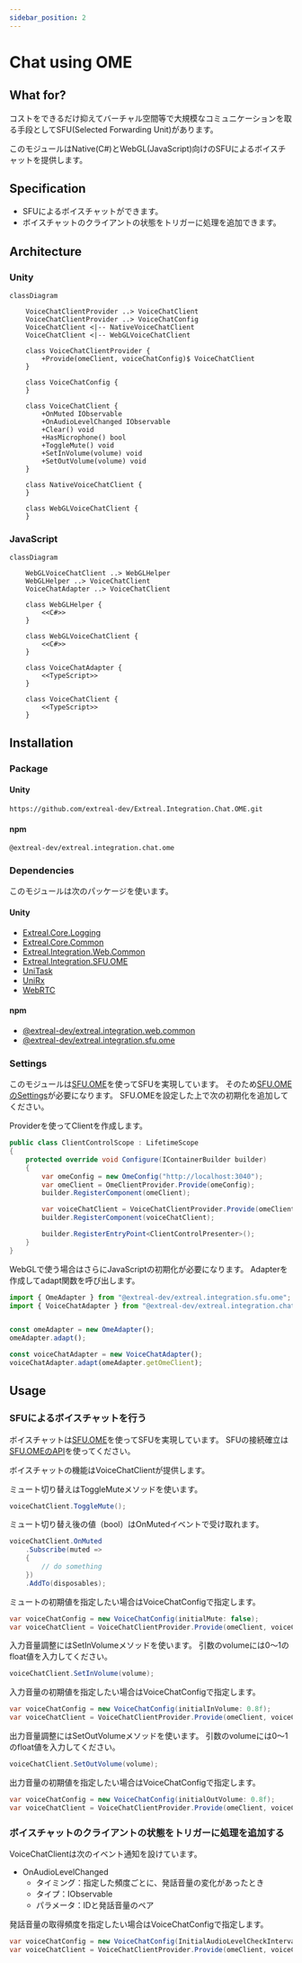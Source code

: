 ```yaml
---
sidebar_position: 2
---
```


# Chat using OME

## What for?

コストをできるだけ抑えてバーチャル空間等で大規模なコミュニケーションを取る手段としてSFU(Selected Forwarding Unit)があります。

このモジュールはNative(C#)とWebGL(JavaScript)向けのSFUによるボイスチャットを提供します。

## Specification

- SFUによるボイスチャットができます。
- ボイスチャットのクライアントの状態をトリガーに処理を追加できます。

## Architecture

### Unity

```mermaid
classDiagram

    VoiceChatClientProvider ..> VoiceChatClient
    VoiceChatClientProvider ..> VoiceChatConfig
    VoiceChatClient <|-- NativeVoiceChatClient
    VoiceChatClient <|-- WebGLVoiceChatClient

    class VoiceChatClientProvider {
        +Provide(omeClient, voiceChatConfig)$ VoiceChatClient
    }

    class VoiceChatConfig {
    }

    class VoiceChatClient {
        +OnMuted IObservable
        +OnAudioLevelChanged IObservable
        +Clear() void
        +HasMicrophone() bool
        +ToggleMute() void
        +SetInVolume(volume) void
        +SetOutVolume(volume) void
    }
    
    class NativeVoiceChatClient {
    }
    
    class WebGLVoiceChatClient {
    }
```

### JavaScript

```mermaid
classDiagram

    WebGLVoiceChatClient ..> WebGLHelper
    WebGLHelper ..> VoiceChatClient
    VoiceChatAdapter ..> VoiceChatClient
    
    class WebGLHelper {
        <<C#>>
    }

    class WebGLVoiceChatClient {
        <<C#>>
    }

    class VoiceChatAdapter {
        <<TypeScript>>
    }
    
    class VoiceChatClient {
        <<TypeScript>>
    }
```

## Installation

### Package

#### Unity
```text
https://github.com/extreal-dev/Extreal.Integration.Chat.OME.git
```

#### npm
```text
@extreal-dev/extreal.integration.chat.ome
```

### Dependencies

このモジュールは次のパッケージを使います。

#### Unity

- [Extreal.Core.Logging](../core/logging.md)
- [Extreal.Core.Common](../core/common.md)
- [Extreal.Integration.Web.Common](../integration/web.common.md)
- [Extreal.Integration.SFU.OME](../integration/sfu.ome.md)
- [UniTask](https://github.com/Cysharp/UniTask)
- [UniRx](https://github.com/neuecc/UniRx)
- [WebRTC](https://docs.unity3d.com/Packages/com.unity.webrtc@3.0/manual/index.html)

#### npm

- [@extreal-dev/extreal.integration.web.common](https://www.npmjs.com/package/@extreal-dev/extreal.integration.web.common)
- [@extreal-dev/extreal.integration.sfu.ome](https://www.npmjs.com/package/@extreal-dev/extreal.integration.sfu.ome)

### Settings

このモジュールは[SFU.OME](./sfu.ome.md)を使ってSFUを実現しています。
そのため[SFU.OMEのSettings](./sfu.ome.md#settings)が必要になります。
SFU.OMEを設定した上で次の初期化を追加してください。

Providerを使ってClientを作成します。

```csharp
public class ClientControlScope : LifetimeScope
{
    protected override void Configure(IContainerBuilder builder)
    {
        var omeConfig = new OmeConfig("http://localhost:3040");
        var omeClient = OmeClientProvider.Provide(omeConfig);
        builder.RegisterComponent(omeClient);

        var voiceChatClient = VoiceChatClientProvider.Provide(omeClient);
        builder.RegisterComponent(voiceChatClient);

        builder.RegisterEntryPoint<ClientControlPresenter>();
    }
}
```

WebGLで使う場合はさらにJavaScriptの初期化が必要になります。
Adapterを作成してadapt関数を呼び出します。

```typescript
import { OmeAdapter } from "@extreal-dev/extreal.integration.sfu.ome";
import { VoiceChatAdapter } from "@extreal-dev/extreal.integration.chat.ome";


const omeAdapter = new OmeAdapter();
omeAdapter.adapt();

const voiceChatAdapter = new VoiceChatAdapter();
voiceChatAdapter.adapt(omeAdapter.getOmeClient);
```

## Usage

### SFUによるボイスチャットを行う

ボイスチャットは[SFU.OME](./sfu.ome.md)を使ってSFUを実現しています。
SFUの接続確立は[SFU.OMEのAPI](./sfu.ome.md#sfu-ome-establish-connection)を使ってください。

ボイスチャットの機能はVoiceChatClientが提供します。

ミュート切り替えはToggleMuteメソッドを使います。

```csharp
voiceChatClient.ToggleMute();
```

ミュート切り替え後の値（bool）はOnMutedイベントで受け取れます。

```csharp
voiceChatClient.OnMuted
    .Subscribe(muted =>
    {
        // do something
    })
    .AddTo(disposables);
```

ミュートの初期値を指定したい場合はVoiceChatConfigで指定します。

```csharp
var voiceChatConfig = new VoiceChatConfig(initialMute: false);
var voiceChatClient = VoiceChatClientProvider.Provide(omeClient, voiceChatConfig);
```

入力音量調整にはSetInVolumeメソッドを使います。
引数のvolumeには0～1のfloat値を入力してください。

```csharp
voiceChatClient.SetInVolume(volume);
```

入力音量の初期値を指定したい場合はVoiceChatConfigで指定します。

```csharp
var voiceChatConfig = new VoiceChatConfig(initialInVolume: 0.8f);
var voiceChatClient = VoiceChatClientProvider.Provide(omeClient, voiceChatConfig);
```

出力音量調整にはSetOutVolumeメソッドを使います。
引数のvolumeには0～1のfloat値を入力してください。

```csharp
voiceChatClient.SetOutVolume(volume);
```

出力音量の初期値を指定したい場合はVoiceChatConfigで指定します。

```csharp
var voiceChatConfig = new VoiceChatConfig(initialOutVolume: 0.8f);
var voiceChatClient = VoiceChatClientProvider.Provide(omeClient, voiceChatConfig);
```

### ボイスチャットのクライアントの状態をトリガーに処理を追加する

VoiceChatClientは次のイベント通知を設けています。

- OnAudioLevelChanged
  - タイミング：指定した頻度ごとに、発話音量の変化があったとき
  - タイプ：IObservable
  - パラメータ：IDと発話音量のペア

発話音量の取得頻度を指定したい場合はVoiceChatConfigで指定します。

```csharp
var voiceChatConfig = new VoiceChatConfig(InitialAudioLevelCheckIntervalSeconds: 0.5f);
var voiceChatClient = VoiceChatClientProvider.Provide(omeClient, voiceChatConfig);
```
